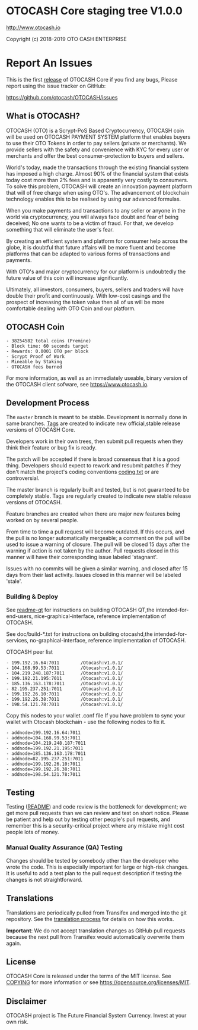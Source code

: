 OTOCASH Core staging tree V1.0.0 
================================

http://www.otocash.io

Copyright (c) 2018-2019 OTO CASH ENTERPRISE

Report An Issues 
================

This is the first [release](https://github.com/otocash/OTOCASH/releases) of OTOCASH Core if you find any bugs, Please report using the issue tracker on GitHub:

https://github.com/otocash/OTOCASH/issues

What is OTOCASH?
----------------

OTOCASH (OTO) is a Scrypt-PoS Based Cryptocurrency, OTOCASH coin will be used on OTOCASH PAYMENT SYSTEM platform that enables buyers to use their OTO Tokens in order to pay sellers (private or merchants). We provide sellers with the safety and convenience with KYC for every user or merchants and offer the best consumer-protection to buyers and sellers.

World's today, made the transactions through the existing financial system has imposed a high charge. Almost 90% of the financial system that exists today cost more than 2% fees and is apparently very costly to consumers. To solve this problem, OTOCASH will create an innovation payment platform that will of free charge when using OTO's. The advancement of blockchain technology enables this to be realised by using our advanced formulas.

When you make payments and transactions to any seller or anyone in the world via cryptocurrency, you will always face doubt and fear of being deceived; No one wants to be a victim of fraud. For that, we develop something that will eliminate the user's fear.

By creating an efficient system and platform for consumer help across the globe, it is doubtful that future affairs will be more fluent and become platforms that can be adapted to various forms of transactions and payments.

With OTO's and major cryptocurrency for our platform is undoubtedly the future value of this coin will increase significantly.

Ultimately, all investors, consumers, buyers, sellers and traders will have double their profit and continuously. With low-cost casings and the prospect of increasing the token value then all of us will be more comfortable dealing with OTO Coin and our platform.


OTOCASH Coin
----------------
```
- 38254582 total coins (Premine)
- Block time: 60 seconds target
- Rewards: 0.0001 OTO per block
- Scrypt Proof of Work
- Mineable by Staking
- OTOCASH fees burned
```
For more information, as well as an immediately useable, binary version of
the OTOCASH client sofware, see https://www.otocash.io.


Development Process
-------------------

The `master` branch is meant to be stable. Development is normally done in same branches. [Tags](https://github.com/otocash/OTOCASH/tags) are created to indicate new official,stable release versions of OTOCASH Core.

Developers work in their own trees, then submit pull requests when they think their feature or bug fix is ready.

The patch will be accepted if there is broad consensus that it is a good thing.  Developers should expect to rework and resubmit patches if they don't match the project's coding conventions [coding.txt](/doc/coding.txt) or are controversial.

The master branch is regularly built and tested, but is not guaranteed to be completely stable. Tags are regularly created to indicate new stable release versions of OTOCASH.

Feature branches are created when there are major new features being worked on by several people.

From time to time a pull request will become outdated. If this occurs, and the pull is no longer automatically mergeable; a comment on the pull will be used to issue a warning of closure. The pull will be closed 15 days after the warning if action is not taken by the author. Pull requests closed in this manner will have their corresponding issue labeled 'stagnant'.

Issues with no commits will be given a similar warning, and closed after 15 days from their last activity. Issues closed in this manner will be labeled 'stale'.


### Building & Deploy

See  [readme-qt](/doc/readme-qt.rst) for instructions on building OTOCASH QT,the intended-for-end-users, nice-graphical-interface, reference implementation of OTOCASH.

See doc/build-*.txt for instructions on building otocashd,the intended-for-services, no-graphical-interface, reference
implementation of OTOCASH.


OTOCASH peer list

```
- 199.192.16.64:7011	    /Otocash:v1.0.1/	
- 104.168.99.53:7011	    /Otocash:v1.0.1/	
- 104.219.248.187:7011      /Otocash:v1.0.1/	
- 199.192.21.195:7011	    /Otocash:v1.0.1/	
- 185.136.163.178:7011      /Otocash:v1.0.1/	
- 82.195.237.251:7011	    /Otocash:v1.0.1/	
- 199.192.26.10:7011	    /Otocash:v1.0.1/	
- 199.192.26.38:7011	    /Otocash:v1.0.1/	
- 198.54.121.78:7011	    /Otocash:v1.0.1/	
```

Copy this nodes to your wallet .conf file
If you have problem to sync your wallet with Otocash blockchain - use the following nodes to fix it.

```
- addnode=199.192.16.64:7011
- addnode=104.168.99.53:7011
- addnode=104.219.248.187:7011
- addnode=199.192.21.195:7011
- addnode=185.136.163.178:7011
- addnode=82.195.237.251:7011
- addnode=199.192.26.10:7011
- addnode=199.192.26.38:7011
- addnode=198.54.121.78:7011
```


Testing
-------

Testing ([README](/src/test/README)) and code review is the bottleneck for development; we get more pull
requests than we can review and test on short notice. Please be patient and help out by testing
other people's pull requests, and remember this is a security-critical project where any mistake might cost people
lots of money.


### Manual Quality Assurance (QA) Testing

Changes should be tested by somebody other than the developer who wrote the
code. This is especially important for large or high-risk changes. It is useful
to add a test plan to the pull request description if testing the changes is
not straightforward.

Translations
------------

Translations are periodically pulled from Transifex and merged into the git repository. See the
[translation process](doc/translation_process.md) for details on how this works.

**Important**: We do not accept translation changes as GitHub pull requests because the next
pull from Transifex would automatically overwrite them again.

License
-------

OTOCASH Core is released under the terms of the MIT license. See [COPYING](COPYING) for more
information or see https://opensource.org/licenses/MIT.

Disclaimer
-------------------

OTOCASH project is The Future Financial System Currency.
Invest at your own risk.


